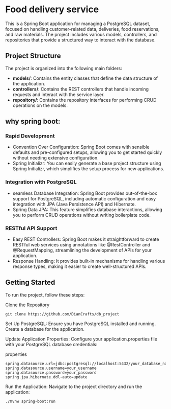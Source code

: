 # Food delivery service 

This is a Spring Boot application for managing a PostgreSQL dataset, focused on handling customer-related data, deliveries, food reservations, and raw materials. The project includes various models, controllers, and repositories that provide a structured way to interact with the database.

## Project Structure

The project is organized into the following main folders:

- **models/**: Contains the entity classes that define the data structure of the application.
- **controllers/**: Contains the REST controllers that handle incoming requests and interact with the service layer.
- **repository/**: Contains the repository interfaces for performing CRUD operations on the models.


## why spring boot:
### Rapid Development
- Convention Over Configuration: Spring Boot comes with sensible defaults and pre-configured setups, allowing you to get started quickly without needing extensive configuration.
- Spring Initializr: You can easily generate a base project structure using Spring Initializr, which simplifies the setup process for new applications.
### Integration with PostgreSQL
- seamless Database Integration: Spring Boot provides out-of-the-box support for PostgreSQL, including automatic configuration and easy integration with JPA (Java Persistence API) and Hibernate.
- Spring Data JPA: This feature simplifies database interactions, allowing you to perform CRUD operations without writing boilerplate code.
### RESTful API Support
- Easy REST Controllers: Spring Boot makes it straightforward to create RESTful web services using annotations like @RestController and @RequestMapping, streamlining the development of APIs for your application.
- Response Handling: It provides built-in mechanisms for handling various response types, making it easier to create well-structured APIs.
## Getting Started
To run the project, follow these steps:

Clone the Repository
```
git clone https://github.com/DianCrafts/db_project
```
Set Up PostgreSQL: Ensure you have PostgreSQL installed and running. Create a database for the application.

Update Application Properties: Configure your application.properties file with your PostgreSQL database credentials:

properties
```
spring.datasource.url=jdbc:postgresql://localhost:5432/your_database_name
spring.datasource.username=your_username
spring.datasource.password=your_password
spring.jpa.hibernate.ddl-auto=update
```
Run the Application: Navigate to the project directory and run the application:
```
./mvnw spring-boot:run
```
